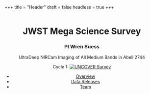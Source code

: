 +++
title = "Header"
draft = false
headless = true
+++

<!-- Header -->
<header id="header">
<div class="logo" style="border: none;">
    <span class="image main">
        <img src="../images/megascience_white.png" alt="" />
    </span>
</div>
<div class="content">
    <div class="inner">
        <h1>JWST Mega Science Survey</h1>
        <h3>PI Wren Suess</h3>
        <p>UltraDeep NIRCam 
        <!-- Medium Band  -->
        Imaging of All Medium Bands in Abell 2744</p>
        <p class="othersurvey">Cycle 1: <a href="/"><img src="../images/UNCOVER_logo_white.png" alt="UNCOVER"/> Survey</a></p>
    </div>
</div>
<nav>
    <ul>
        <li><a href="#overview">Overview</a></li>
        <!-- <li><a href="#science">Science</a></li> -->
        <!-- <li><a style="padding-left: 0.85rem; padding-right: 0.75rem;" href="#releases">Data Releases</a></li> -->
        <li><a href="#releases">Data Releases</a></li>
        <!-- <li><a href="#publications">Publications</a></li> -->
        <li><a href="#team">Team</a></li>
        <!-- <li><a href="#contact">Contact</a></li> -->
        <!-- <li class="highlight"><a href="/news.html">News</a></li> -->
    </ul>
</nav>
</header>